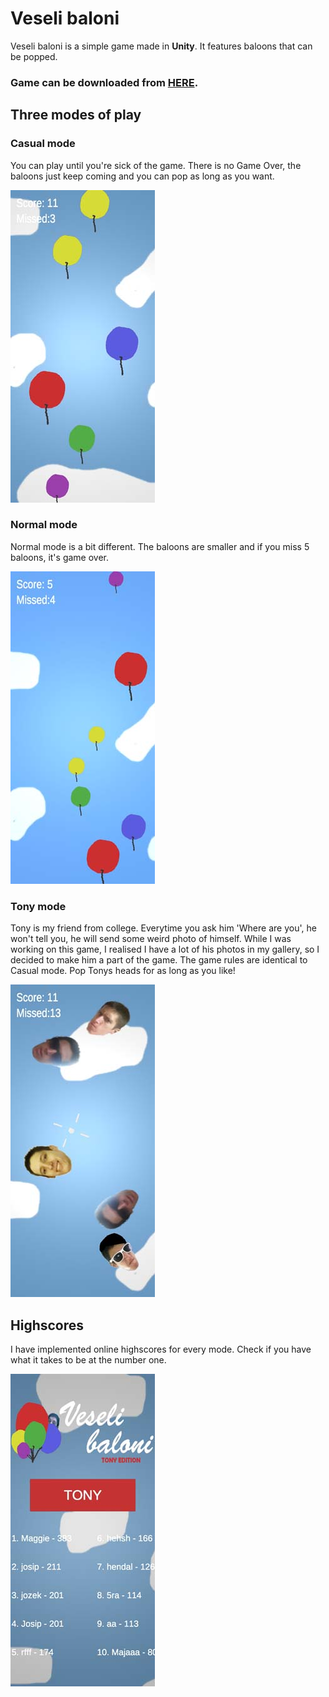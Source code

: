 # Veseli baloni

Veseli baloni is a simple game made in **Unity**.
It features baloons that can be popped.

### Game can be downloaded from [HERE](https://github.com/jokilic/Veseli_baloni/raw/master/veseli_baloni.apk).

## Three modes of play

### Casual mode

You can play until you're sick of the game.
There is no Game Over, the baloons just keep coming and you can pop as long as you want.

![Casual mode](https://raw.githubusercontent.com/jokilic/Veseli_baloni/master/screenshots/casual_mode.jpg)

### Normal mode

Normal mode is a bit different.
The baloons are smaller and if you miss 5 baloons, it's game over.

![Normal mode](https://raw.githubusercontent.com/jokilic/Veseli_baloni/master/screenshots/normal_mode.jpg)

### Tony mode

Tony is my friend from college.
Everytime you ask him 'Where are you', he won't tell you, he will send some weird photo of himself.
While I was working on this game, I realised I have a lot of his photos in my gallery, so I decided to make him a part of the game.
The game rules are identical to Casual mode.
Pop Tonys heads for as long as you like!

![Tony mode](https://raw.githubusercontent.com/jokilic/Veseli_baloni/master/screenshots/tony_mode.jpg)

## Highscores

I have implemented online highscores for every mode.
Check if you have what it takes to be at the number one.

![Highscores](https://raw.githubusercontent.com/jokilic/Veseli_baloni/master/screenshots/highscores.jpg)
